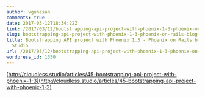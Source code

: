 ```yaml
---
author: vguhesan
comments: true
date: 2017-03-12T18:34:22Z
link: /2017/03/12/bootstrapping-api-project-with-phoenix-1-3-phoenix-on-rails-blog-cloudless-studio/
slug: bootstrapping-api-project-with-phoenix-1-3-phoenix-on-rails-blog-cloudless-studio
title: Bootstrapping API project with Phoenix 1.3 - Phoenix on Rails blog - Cloudless
  Studio
url: /2017/03/12/bootstrapping-api-project-with-phoenix-1-3-phoenix-on-rails-blog-cloudless-studio/
wordpress_id: 1350
---
```


[http://cloudless.studio/articles/45-bootstrapping-api-project-with-phoenix-1-3](http://cloudless.studio/articles/45-bootstrapping-api-project-with-phoenix-1-3)
